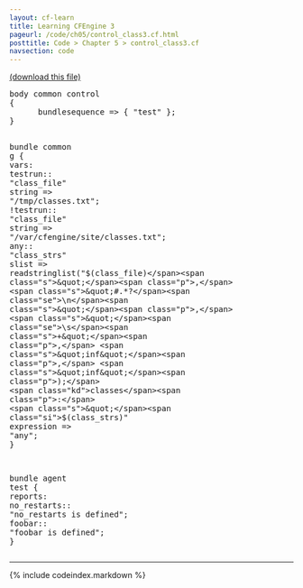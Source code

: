 ```yaml
---
layout: cf-learn
title: Learning CFEngine 3
pageurl: /code/ch05/control_class3.cf.html
posttitle: Code > Chapter 5 > control_class3.cf
navsection: code
---
```


[(download this file)](https://raw.github.com/zzamboni/cf-learn.info/master/src/ch05/control_class3.cf)

<div class="highlight"><pre><span class="k">body</span> <span class="k">common</span> <span class="k">control</span>
<span class="p">{</span>
      <span class="kr">bundlesequence</span> <span class="o">=&gt;</span> <span class="p">{</span> <span class="s">&quot;test&quot;</span> <span class="p">};</span>
<span class="p">}</span>

<span class="k">bundle</span> <span class="k">common</span> <span class="nf">g</span>
<span class="p">{</span>
  <span class="kd">vars</span><span class="p">:</span>
    <span class="nc">testrun</span><span class="p">::</span>
      <span class="p">&quot;</span><span class="nv">class_file</span><span class="p">&quot;</span> <span class="kt">string</span> <span class="o">=&gt;</span> <span class="s">&quot;/tmp/classes.txt&quot;</span><span class="p">;</span>
    <span class="nc">!testrun</span><span class="p">::</span>
      <span class="p">&quot;</span><span class="nv">class_file</span><span class="p">&quot;</span> <span class="kt">string</span> <span class="o">=&gt;</span> <span class="s">&quot;/var/cfengine/site/classes.txt&quot;</span><span class="p">;</span>
    <span class="nc">any</span><span class="p">::</span>
      <span class="p">&quot;</span><span class="nv">class_strs</span><span class="p">&quot;</span> <span class="kt">slist</span> <span class="o">=&gt;</span> <span class="nf">readstringlist</span><span class="p">(</span><span class="s">&quot;</span><span class="si">$(class_file)</span><span class="s">&quot;</span><span class="p">,</span> <span class="s">&quot;#.*?</span><span class="se">\n</span><span class="s">&quot;</span><span class="p">,</span> <span class="s">&quot;</span><span class="se">\s</span><span class="s">+&quot;</span><span class="p">,</span> <span class="s">&quot;inf&quot;</span><span class="p">,</span> <span class="s">&quot;inf&quot;</span><span class="p">);</span>
  <span class="kd">classes</span><span class="p">:</span>
      <span class="s">&quot;</span><span class="si">$(class_strs)</span><span class="s">&quot;</span>  <span class="kr">expression</span> <span class="o">=&gt;</span> <span class="s">&quot;any&quot;</span><span class="p">;</span>
<span class="p">}</span>

<span class="k">bundle</span> <span class="k">agent</span> <span class="nf">test</span>
<span class="p">{</span>
  <span class="kd">reports</span><span class="p">:</span>
    <span class="nc">no_restarts</span><span class="p">::</span>
      <span class="s">&quot;no_restarts is defined&quot;</span><span class="p">;</span>
    <span class="nc">foobar</span><span class="p">::</span>
      <span class="s">&quot;foobar is defined&quot;</span><span class="p">;</span>
<span class="p">}</span>
</pre></div>


----

{% include codeindex.markdown %}
